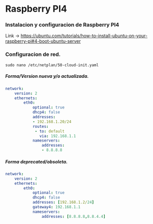 # Raspberry PI4
### Instalacion y configuracion de Raspberry PI4
Link -> https://ubuntu.com/tutorials/how-to-install-ubuntu-on-your-raspberry-pi#4-boot-ubuntu-server

### Configuracion de red.

```
sudo nano /etc/netplan/50-cloud-init.yaml
```
##### Forma/Version nueva y/o actualizada.
```yaml
network:
    version: 2
    ethernets:
        eth0:
            optional: true
            dhcp4: false
            addresses:
            - 192.168.1.20/24
            routes:
             - to: default
               via: 192.168.1.1
            nameservers:
                addresses:
                - 8.8.8.8
```
##### Forma deprecated/obsoleta.
```yaml
network:
    version: 2
    ethernets:
        eth0:
            optional: true
            dhcp4: false
            addresses: [192.168.1.2/24]
            gateway4: 192.168.1.1
            nameservers:
                addresses: [8.8.8.8,8.8.4.4]
```